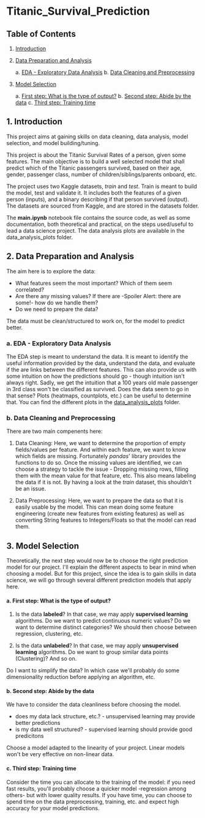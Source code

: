 # Titanic_Survival_Prediction

## Table of Contents

1. [Introduction](#introduction)
2. [Data Preparation and Analysis](#data_analysis)
   
    a. [EDA - Exploratory Data Analysis](#eda)
    b. [Data Cleaning and Preprocessing](#data_cleaning)
   
3. [Model Selection](#model_selection)
   
    a. [First step: What is the type of output?](#step1)
    b. [Second step: Abide by the data](#step2)
    c. [Third step: Training time](#step3)


## 1. Introduction <a name="introduction"></a>

This project aims at gaining skills on data cleaning, data analysis, model selection, and model building/tuning.

This project is about the Titanic Survival Rates of a person, given some features. The main objective is to build a well selected model that shall predict which of the Titanic passengers survived, based on their age, gender, passenger class, number of children/siblings/parents onboard, etc.

The project uses two Kaggle datasets, _train_ and _test_. Train is meant to build the model, test and validate it. It includes both the features of a given person (inputs), and a binary describing if that person survived (output). The datasets are sourced from Kaggle, and are stored in the datasets folder.

The **main.ipynb** notebook file contains the source code, as well as some documentation, both theoretical and practical, on the steps used/useful to lead a data science project.
The data analysis plots are available in the data_analysis_plots folder.

## 2. Data Preparation and Analysis <a name="data_analysis"></a>

The aim here is to explore the data:
- What features seem the most important? Which of them seem correlated?
- Are there any missing values? If there are -Spoiler Alert: there are some!- how do we handle them?
- Do we need to prepare the data?

The data must be clean/structured to work on, for the model to predict better. 

### a. EDA - Exploratory Data Analysis <a name="eda"></a>

The EDA step is meant to understand the data. It is meant to identify the useful information provided by the data, understand the data, and evaluate if the are links between the different features.
This can also provide us with some intuition on how the predictions should go - though intuition isn't always right. Sadly, we get the intuition that a 100 years old male passenger in 3rd class won't be classified as survived. Does the data seem to go in that sense? Plots (heatmaps, countplots, etc.) can be useful to determine that. You can find the different plots in the [data_analysis_plots](https://github.com/Gdeterline/Titanic_Survival_Prediction/tree/aaf7590bbfc4bdf2ee6ed5dac0e31c8a516f9290/data_analysis_plots) folder.

### b. Data Cleaning and Preprocessing <a name="data_cleaning"></a>

There are two main compenents here:
1. Data Cleaning: Here, we want to determine the proportion of empty fields/values per feature. And within each feature, we want to know which fields are missing. Fortunately _pandas_' library provides the functions to do so. Once the missing values are identified, we can choose a strategy to tackle the issue - Dropping missing rows, filling them with the mean value for that feature, etc.
This also means labeling the data if it is not. By having a look at the _train_ dataset, this shouldn't be an issue.

2.  Data Preprocessing: Here, we want to prepare the data so that it is easily usable by the model. This can mean doing some feature engineering (create new features from existing features) as well as converting String features to Integers/Floats so that the model can read them.

## 3. Model Selection <a name="model_selection"></a>

Theoretically, the next step would now be to choose the right prediction model for our project. I'll explain the different aspects to bear in mind when choosing a model. But for this project, since the idea is to gain skills in data science, we will go through several different prediction models that apply here.

#### a. **First step:** What is the type of output? <a name="step1"></a>

1. Is the data **labeled**? In that case, we may apply **supervised learning** algorithms.
Do we want to predict continuous numeric values? Do we want to determine distinct categories? We should then choose between regression, clustering, etc.

2. Is the data **unlabeled**? In that case, we may apply **unsupervised learning** algorithms.
Do we want to group similar data points (Clustering)? And so on.

Do I want to simplify the data? In which case we'll probably do some dimensionality reduction before applying an algorithm, etc.

#### b. **Second step:** Abide by the data <a name="step2"></a>

We have to consider the data cleanliness before choosing the model. 
- does my data lack structure, etc.? - unsupervised learning may provide better predictions
- is my data well structured? - supervised learning should provide good predicitons

Choose a model adapted to the linearity of your project. Linear models won't be very effective on non-linear data.

#### c. **Third step:** Training time <a name="step3"></a>

Consider the time you can allocate to the training of the model: if you need fast results, you'll probably choose a quicker model -regression among others- but with lower quality results. If you have time, you can choose to spend time on the data preprocessing, training, etc. and expect high accuracy for your model predictions.



